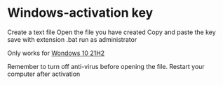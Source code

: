 # Windows-activation key
Create a text file
Open the file you have created
Copy and paste the key
save with extension .bat
run as administrator
<p>Only works for <a href="">Wondows 10 21H2</a></p>
Remember to turn off anti-virus before opening the file.
Restart your computer after activation

